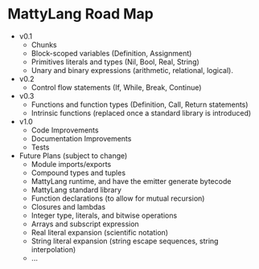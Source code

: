 # MattyLang Road Map

- v0.1
	- Chunks
	- Block-scoped variables (Definition, Assignment)
	- Primitives literals and types (Nil, Bool, Real, String)
	- Unary and binary expressions (arithmetic, relational, logical).
- v0.2
	- Control flow statements (If, While, Break, Continue)
- v0.3
	- Functions and function types (Definition, Call, Return statements)
	- Intrinsic functions (replaced once a standard library is introduced)
- v1.0
	- Code Improvements
	- Documentation	Improvements
	- Tests
- Future Plans (subject to change)
	- Module imports/exports
	- Compound types and tuples
	- MattyLang runtime, and have the emitter generate bytecode
	- MattyLang standard library
	- Function declarations (to allow for mutual recursion)
	- Closures and lambdas
	- Integer type, literals, and bitwise operations
	- Arrays and subscript expression
	- Real literal expansion (scientific notation)
	- String literal expansion (string escape sequences, string interpolation)
	- ...

